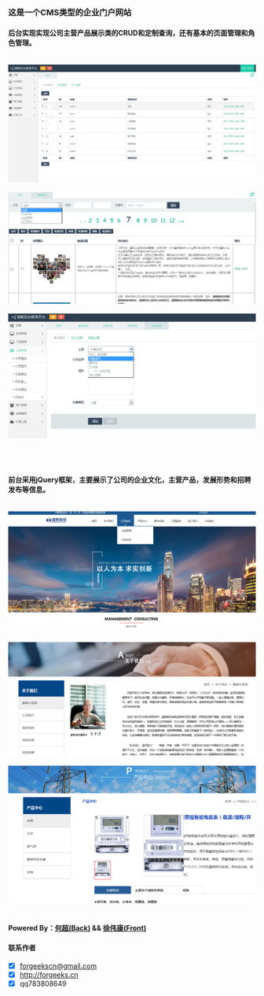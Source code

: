 ### 这是一个CMS类型的企业门户网站
 
####  后台实现实现公司主营产品展示类的CRUD和定制查询，还有基本的页面管理和角色管理。<br><br>
![](back1.png "Title")<br><br>![](back2.png "Title")<br><br>![](back3.png "Title")<br><br>
<br><br>
#### 前台采用jQuery框架，主要展示了公司的企业文化，主营产品，发展形势和招聘发布等信息。<br><br>
![](font1.png "Title")<br><br>![](font2.png "Title")<br><br>![](font3.png "Title")<br><br>
#### Powered By：[何超(Back)](https://github.com/forgeekscn)  && [徐伟康(Front)](https://github.com/xuweikang)
#### 联系作者
- [x] forgeekscn@gmail.com
- [x] http://forgeeks.cn
- [x] qq783808649 
